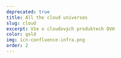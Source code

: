 ```yaml
---
deprecated: true
title: All the cloud universes
slug: cloud
excerpt: Vše o cloudových produktech OVH
color: gold
img: icn-confluence-infra.png
order: 2
---
```

